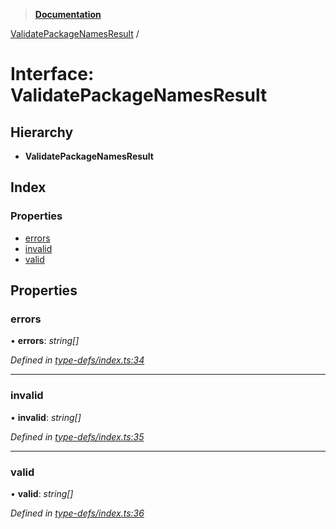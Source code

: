 > **[Documentation](../README.md)**

[ValidatePackageNamesResult](validatepackagenamesresult.md) /

# Interface: ValidatePackageNamesResult

## Hierarchy

* **ValidatePackageNamesResult**

## Index

### Properties

* [errors](validatepackagenamesresult.md#errors)
* [invalid](validatepackagenamesresult.md#invalid)
* [valid](validatepackagenamesresult.md#valid)

## Properties

###  errors

• **errors**: *string[]*

*Defined in [type-defs/index.ts:34](https://github.com/dylanaubrey/repodog/blob/f7ac386/packages/helpers/src/type-defs/index.ts#L34)*

___

###  invalid

• **invalid**: *string[]*

*Defined in [type-defs/index.ts:35](https://github.com/dylanaubrey/repodog/blob/f7ac386/packages/helpers/src/type-defs/index.ts#L35)*

___

###  valid

• **valid**: *string[]*

*Defined in [type-defs/index.ts:36](https://github.com/dylanaubrey/repodog/blob/f7ac386/packages/helpers/src/type-defs/index.ts#L36)*